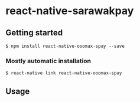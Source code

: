 # react-native-sarawakpay

## Getting started

`$ npm install react-native-ooomax-spay --save`

### Mostly automatic installation

`$ react-native link react-native-ooomax-spay`

## Usage

